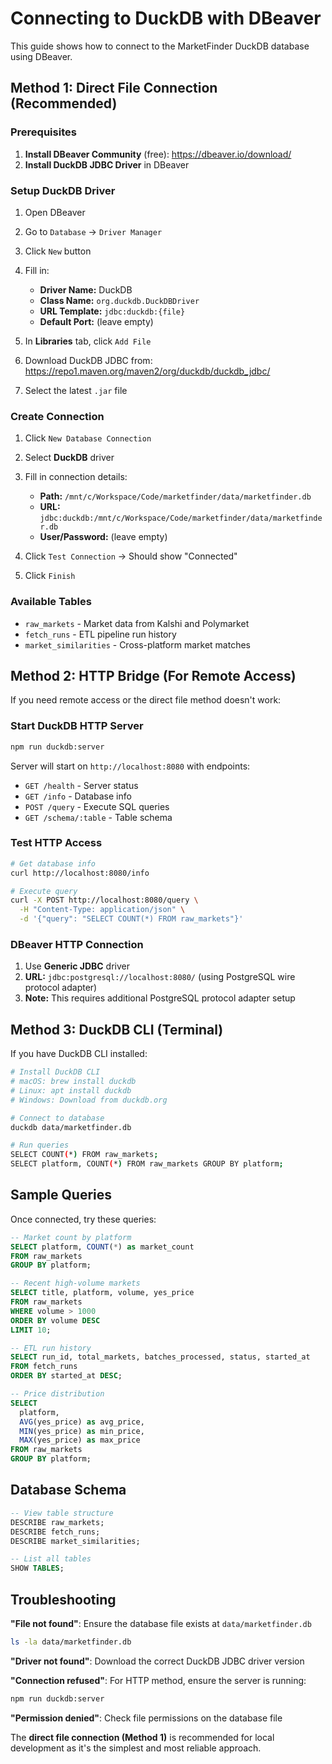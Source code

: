 # Connecting to DuckDB with DBeaver

This guide shows how to connect to the MarketFinder DuckDB database using DBeaver.

## Method 1: Direct File Connection (Recommended)

### Prerequisites
1. **Install DBeaver Community** (free): https://dbeaver.io/download/
2. **Install DuckDB JDBC Driver** in DBeaver

### Setup DuckDB Driver
1. Open DBeaver
2. Go to `Database` → `Driver Manager`  
3. Click `New` button
4. Fill in:
   - **Driver Name:** DuckDB
   - **Class Name:** `org.duckdb.DuckDBDriver`
   - **URL Template:** `jdbc:duckdb:{file}`
   - **Default Port:** (leave empty)
   
5. In **Libraries** tab, click `Add File`
6. Download DuckDB JDBC from: https://repo1.maven.org/maven2/org/duckdb/duckdb_jdbc/
7. Select the latest `.jar` file

### Create Connection
1. Click `New Database Connection`
2. Select **DuckDB** driver
3. Fill in connection details:
   - **Path:** `/mnt/c/Workspace/Code/marketfinder/data/marketfinder.db`
   - **URL:** `jdbc:duckdb:/mnt/c/Workspace/Code/marketfinder/data/marketfinder.db`
   - **User/Password:** (leave empty)

4. Click `Test Connection` → Should show "Connected"
5. Click `Finish`

### Available Tables
- `raw_markets` - Market data from Kalshi and Polymarket
- `fetch_runs` - ETL pipeline run history  
- `market_similarities` - Cross-platform market matches

## Method 2: HTTP Bridge (For Remote Access)

If you need remote access or the direct file method doesn't work:

### Start DuckDB HTTP Server
```bash
npm run duckdb:server
```

Server will start on `http://localhost:8080` with endpoints:
- `GET /health` - Server status
- `GET /info` - Database info
- `POST /query` - Execute SQL queries
- `GET /schema/:table` - Table schema

### Test HTTP Access
```bash
# Get database info
curl http://localhost:8080/info

# Execute query
curl -X POST http://localhost:8080/query \
  -H "Content-Type: application/json" \
  -d '{"query": "SELECT COUNT(*) FROM raw_markets"}'
```

### DBeaver HTTP Connection
1. Use **Generic JDBC** driver
2. **URL:** `jdbc:postgresql://localhost:8080/` (using PostgreSQL wire protocol adapter)
3. **Note:** This requires additional PostgreSQL protocol adapter setup

## Method 3: DuckDB CLI (Terminal)

If you have DuckDB CLI installed:
```bash
# Install DuckDB CLI
# macOS: brew install duckdb  
# Linux: apt install duckdb
# Windows: Download from duckdb.org

# Connect to database
duckdb data/marketfinder.db

# Run queries
SELECT COUNT(*) FROM raw_markets;
SELECT platform, COUNT(*) FROM raw_markets GROUP BY platform;
```

## Sample Queries

Once connected, try these queries:

```sql
-- Market count by platform
SELECT platform, COUNT(*) as market_count 
FROM raw_markets 
GROUP BY platform;

-- Recent high-volume markets
SELECT title, platform, volume, yes_price 
FROM raw_markets 
WHERE volume > 1000 
ORDER BY volume DESC 
LIMIT 10;

-- ETL run history
SELECT run_id, total_markets, batches_processed, status, started_at 
FROM fetch_runs 
ORDER BY started_at DESC;

-- Price distribution
SELECT 
  platform,
  AVG(yes_price) as avg_price,
  MIN(yes_price) as min_price,
  MAX(yes_price) as max_price
FROM raw_markets 
GROUP BY platform;
```

## Database Schema

```sql
-- View table structure
DESCRIBE raw_markets;
DESCRIBE fetch_runs;
DESCRIBE market_similarities;

-- List all tables
SHOW TABLES;
```

## Troubleshooting

**"File not found"**: Ensure the database file exists at `data/marketfinder.db`
```bash
ls -la data/marketfinder.db
```

**"Driver not found"**: Download the correct DuckDB JDBC driver version

**"Connection refused"**: For HTTP method, ensure the server is running:
```bash
npm run duckdb:server
```

**"Permission denied"**: Check file permissions on the database file

The **direct file connection (Method 1)** is recommended for local development as it's the simplest and most reliable approach.
